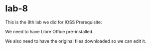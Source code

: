 # lab-8
This is the 8th lab we did for IOSS
Prerequisite:

We need to have Libre Office pre-installed.

We also need to have the original files downloaded so we can edit it.
 
